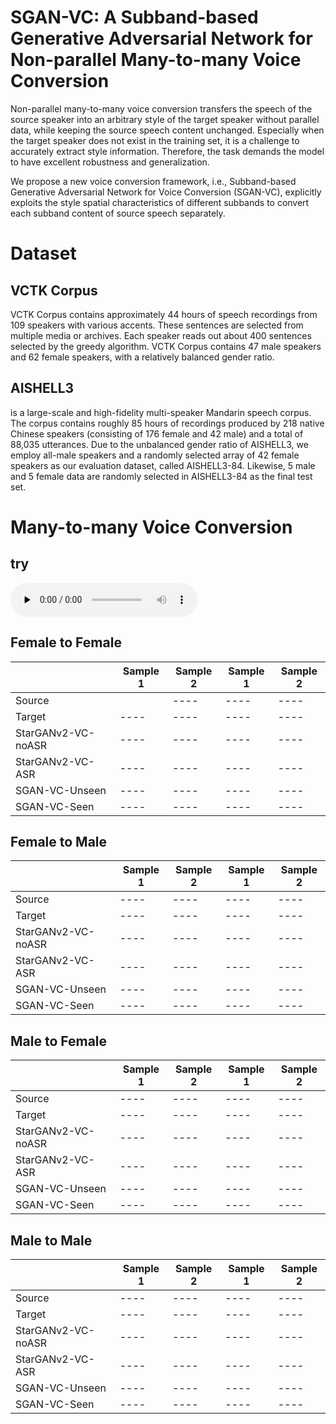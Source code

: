 # SGAN-VC: A Subband-based Generative Adversarial Network for Non-parallel Many-to-many Voice Conversion

<!-- You can use the [editor on GitHub](https://github.com/anonymousSGANVC/SGAN-VC.github.io/edit/gh-pages/index.md) to maintain and preview the content for your website in Markdown files. -->

Non-parallel many-to-many voice conversion transfers the speech of the source speaker into an arbitrary style of the target speaker without parallel data, while keeping the source speech content unchanged. Especially when the target speaker does not exist in the training set, it is a challenge to accurately extract style information. Therefore, the task demands the model to have excellent robustness and generalization.

We propose a new voice conversion framework, i.e., Subband-based Generative Adversarial Network for Voice Conversion (SGAN-VC), explicitly exploits the style spatial characteristics of different subbands to convert each subband content of source speech separately. 

# Dataset
## VCTK Corpus
VCTK Corpus contains approximately 44 hours of speech recordings from 109 speakers with various accents. These sentences are selected from multiple media or archives. Each speaker reads out about 400 sentences selected by the greedy algorithm. VCTK Corpus contains 47 male speakers and 62 female speakers, with a relatively balanced gender ratio.

## AISHELL3
is a large-scale and high-fidelity multi-speaker Mandarin speech corpus. 
The corpus contains roughly 85 hours of recordings produced by 218 native Chinese speakers (consisting of 176 female and 42 male) and a total of 88,035 utterances. Due to the unbalanced gender ratio of AISHELL3, we employ all-male speakers and a randomly selected array of 42 female speakers as our evaluation dataset, called AISHELL3-84. Likewise, 5 male and 5 female data are randomly selected in AISHELL3-84 as the final test set. 

# Many-to-many Voice Conversion

## try

<audio id="audio" controls="" preload="none">
      <source id="wav" src="https://github.com/anonymousSGANVC/SGAN-VC/raw/gh-pages/samples/p239_278_mic2_to_p236_167_mic1/source_p239_278_mic2.wav">
      </audio>


## Female to Female

| | Sample 1 | Sample 2 | Sample 1 | Sample 2|
|---- | ---- | ---- | ---- | ---- | 
|Source |  | ---- | ---- | ----|
|Target | ---- | ---- | ---- | ----|
|StarGANv2-VC-noASR| ---- | ---- | ---- | ----|
|StarGANv2-VC-ASR | ---- | ---- | ---- | ----|
|SGAN-VC-Unseen | ---- | ---- | ---- | ----|
|SGAN-VC-Seen | ---- | ---- | ---- | ----|


## Female to Male
| | Sample 1 | Sample 2 | Sample 1 | Sample 2|
|---- | ---- | ---- | ---- | ---- | 
|Source | ---- | ---- | ---- | ----|
|Target | ---- | ---- | ---- | ----|
|StarGANv2-VC-noASR| ---- | ---- | ---- | ----|
|StarGANv2-VC-ASR | ---- | ---- | ---- | ----|
|SGAN-VC-Unseen | ---- | ---- | ---- | ----|
|SGAN-VC-Seen | ---- | ---- | ---- | ----|


## Male to Female

| | Sample 1 | Sample 2 | Sample 1 | Sample 2|
|---- | ---- | ---- | ---- | ---- | 
|Source | ---- | ---- | ---- | ----|
|Target | ---- | ---- | ---- | ----|
|StarGANv2-VC-noASR| ---- | ---- | ---- | ----|
|StarGANv2-VC-ASR | ---- | ---- | ---- | ----|
|SGAN-VC-Unseen | ---- | ---- | ---- | ----|
|SGAN-VC-Seen | ---- | ---- | ---- | ----|

## Male to Male

| | Sample 1 | Sample 2 | Sample 1 | Sample 2|
|---- | ---- | ---- | ---- | ---- | 
|Source | ---- | ---- | ---- | ----|
|Target | ---- | ---- | ---- | ----|
|StarGANv2-VC-noASR| ---- | ---- | ---- | ----|
|StarGANv2-VC-ASR | ---- | ---- | ---- | ----|
|SGAN-VC-Unseen | ---- | ---- | ---- | ----|
|SGAN-VC-Seen | ---- | ---- | ---- | ----|
